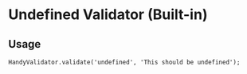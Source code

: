 # Undefined Validator (Built-in)

## Usage
```
HandyValidator.validate('undefined', 'This should be undefined');
```